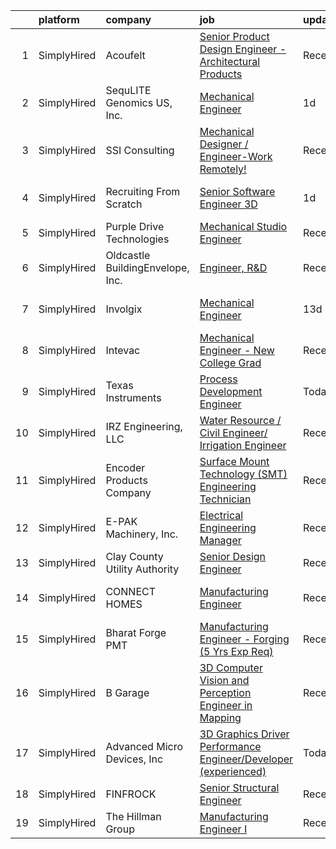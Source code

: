 

|    | platform    | company                          | job                                                                                                                                                                     | update_time   | location                      |
|---:|:------------|:---------------------------------|:------------------------------------------------------------------------------------------------------------------------------------------------------------------------|:--------------|:------------------------------|
|  1 | SimplyHired | Acoufelt                         | [Senior Product Design Engineer - Architectural Products](https://www.simplyhired.com/job/MJMDWdP5F2rjs2YymdAnYArg3v8NbOz_5r42ygULNylypILxN6cLqA?q=3d+engineer)         | Recently      | Clawson, MI                   |
|  2 | SimplyHired | SequLITE Genomics US, Inc.       | [Mechanical Engineer](https://www.simplyhired.com/job/Q8Ag-15kuUEwMNrOtkEUe5hojf1go26cgbNNpjAYcXdI_3KJF3Sdtw?q=3d+engineer)                                             | 1d            | Dublin, CA                    |
|  3 | SimplyHired | SSI Consulting                   | [Mechanical Designer / Engineer-Work Remotely!](https://www.simplyhired.com/job/iHG4oIWcmonvC9sEyOMxT0CMC5ZpSyiVcFXo_DG2zvRulH1oWTJ5BQ?q=3d+engineer)                   | Recently      | Remote                        |
|  4 | SimplyHired | Recruiting From Scratch          | [Senior Software Engineer 3D](https://www.simplyhired.com/job/C3SBiJcbjX-LbiGAxhrZlvSmqe72ZfyhljqeC_gwWfrMAgagdoMOeA?q=3d+engineer)                                     | 1d            | San Rafael, CA +126 locations |
|  5 | SimplyHired | Purple Drive Technologies        | [Mechanical Studio Engineer](https://www.simplyhired.com/job/r67tbRrBqwPJpA0wvLUbKLlJsPcCYTVAB8lVLjyy9HmixEdHaAxjtQ?q=3d+engineer)                                      | Recently      | Mountain View, CA             |
|  6 | SimplyHired | Oldcastle BuildingEnvelope, Inc. | [Engineer, R&D](https://www.simplyhired.com/job/_WglUpE8SthNPPWx-eB5zsUZNCM_zyVkJFrg70BjDNI888PWAFdQ6A?q=3d+engineer)                                                   | Recently      | Terrell, TX                   |
|  7 | SimplyHired | Involgix                         | [Mechanical Engineer](https://www.simplyhired.com/job/8hEzVhMyJlXH2fad7dcVGyXRCmF3JL_WuSLG7zXjtOx1_AFQqiGm3A?q=3d+engineer)                                             | 13d           | Sunnyvale, CA +1 location     |
|  8 | SimplyHired | Intevac                          | [Mechanical Engineer - New College Grad](https://www.simplyhired.com/job/qzmivV_JdOP2m4iCweV7DbO_W_jSb-M2shS_9bVCyyp12ejdN-jP4A?q=3d+engineer)                          | Recently      | Santa Clara, CA               |
|  9 | SimplyHired | Texas Instruments                | [Process Development Engineer](https://www.simplyhired.com/job/rC2ASHCYa7nzdjyPluaY_jCC-C_yNERjMII7Mq2U_Kg4l9-u7hrmnQ?q=3d+engineer)                                    | Today         | Santa Clara, CA               |
| 10 | SimplyHired | IRZ Engineering, LLC             | [Water Resource / Civil Engineer/ Irrigation Engineer](https://www.simplyhired.com/job/FcTuS3m3GeTmUQTwq2lFy9_Vv5X2twVeAoUzMK0vlHkC9yfBzQs4sQ?q=3d+engineer)            | Recently      | Hermiston, OR                 |
| 11 | SimplyHired | Encoder Products Company         | [Surface Mount Technology (SMT) Engineering Technician](https://www.simplyhired.com/job/ZK_oVURsHZgyLpmIZGCTCp0lPMq1x7tw7233ZofSRV1xLj9fBLXz1A?q=3d+engineer)           | Recently      | Sagle, ID                     |
| 12 | SimplyHired | E-PAK Machinery, Inc.            | [Electrical Engineering Manager](https://www.simplyhired.com/job/SQnzSPxEnCmiE_dyS7Xie4nrvKO1_9VI5nANnykFaDY-48CU3H3_qg?q=3d+engineer)                                  | Recently      | La Porte, IN                  |
| 13 | SimplyHired | Clay County Utility Authority    | [Senior Design Engineer](https://www.simplyhired.com/job/ZxuGfO5EKkN5fm9D2AyzRGjsKYOcA7pHhE_6WTyQcx8WER_CAZU1Iw?q=3d+engineer)                                          | Recently      | Middleburg, FL                |
| 14 | SimplyHired | CONNECT HOMES                    | [Manufacturing Engineer](https://www.simplyhired.com/job/yhEP7k3zUUqJyO8sXKIgy_x8sd-oqkg4jj16Oy8MKdN8WK2gWeQAZQ?q=3d+engineer)                                          | Recently      | San Bernardino, CA            |
| 15 | SimplyHired | Bharat Forge PMT                 | [Manufacturing Engineer - Forging (5 Yrs Exp Req)](https://www.simplyhired.com/job/siq4lefIes52CJZvjwDqsL4T_YLA1Zelyy7u1qeQ-T_XsgHlZsCaVQ?q=3d+engineer)                | Recently      | Surgoinsville, TN             |
| 16 | SimplyHired | B Garage                         | [3D Computer Vision and Perception Engineer in Mapping](https://www.simplyhired.com/job/Y6RPlNTTlA9j2c0oR4Ywuq5Fo-EwCnS9VgR9mGE8ujgLM2eJ-s0fdg?q=3d+engineer)           | Recently      | San Jose, CA                  |
| 17 | SimplyHired | Advanced Micro Devices, Inc      | [3D Graphics Driver Performance Engineer/Developer (experienced)](https://www.simplyhired.com/job/u5aVcXJn5gl94ciFpv3fXBbuz7b4dYlydoUG1k_KCEGys2jHkN84RA?q=3d+engineer) | Today         | Oregon                        |
| 18 | SimplyHired | FINFROCK                         | [Senior Structural Engineer](https://www.simplyhired.com/job/fcfWnuUeksqoBywf8pzOj97SBSJaditkhHzUVF0ti3W5-7G18m7d5g?q=3d+engineer)                                      | Recently      | Apopka, FL                    |
| 19 | SimplyHired | The Hillman Group                | [Manufacturing Engineer I](https://www.simplyhired.com/job/5gKsnOtK4ueABeVm4sG2_HuF8oyaEBQKdWP6MWYbusf8oobn1ZLAig?q=3d+engineer)                                        | Recently      | Tempe, AZ                     |